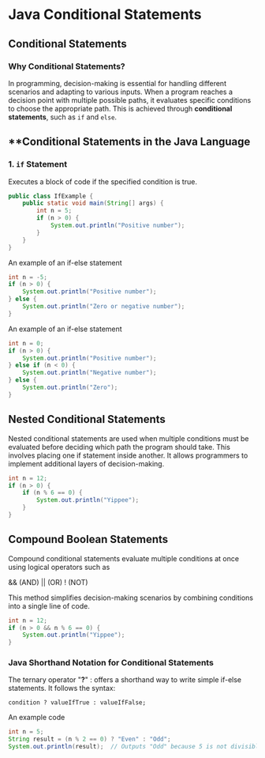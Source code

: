 # **Java Conditional Statements**

## **Conditional Statements**

### **Why Conditional Statements?**
In programming, decision-making is essential for handling different scenarios and adapting to various inputs. When a program reaches a decision point with multiple possible paths, it evaluates specific conditions to choose the appropriate path. This is achieved through **conditional statements**, such as `if` and `else`. 

## **Conditional Statements in the Java Language

### **1. `if` Statement**
Executes a block of code if the specified condition is true.

```java
public class IfExample {
    public static void main(String[] args) {
        int n = 5;
        if (n > 0) {
            System.out.println("Positive number");
        }
    }
}
```
An example of an if-else statement 

```java
int n = -5;
if (n > 0) {
    System.out.println("Positive number");
} else {
    System.out.println("Zero or negative number");
}
```
An example of an if-else statement

```java
int n = 0;
if (n > 0) {
    System.out.println("Positive number");
} else if (n < 0) {
    System.out.println("Negative number");
} else {
    System.out.println("Zero");
}
```
## **Nested Conditional Statements**

Nested conditional statements are used when multiple conditions must be evaluated before deciding which path the program should take. This involves placing one if statement inside another. It allows programmers to implement additional layers of decision-making.

```java
int n = 12;
if (n > 0) {
    if (n % 6 == 0) {
        System.out.println("Yippee");
    }
}
```

## **Compound Boolean Statements**

Compound conditional statements evaluate multiple conditions at once using logical operators such as 

&& (AND) 
|| (OR) 
! (NOT)

This method simplifies decision-making scenarios by combining conditions into a single line of code.

```java
int n = 12;
if (n > 0 && n % 6 == 0) {
    System.out.println("Yippee");
}
```
### **Java Shorthand Notation for Conditional Statements**

The ternary operator "**?**" : offers a shorthand way to write simple if-else statements. It follows the syntax:

```
condition ? valueIfTrue : valueIfFalse;
```

An example code 

```java
int n = 5;
String result = (n % 2 == 0) ? "Even" : "Odd";
System.out.println(result);  // Outputs "Odd" because 5 is not divisible by 2.
```

